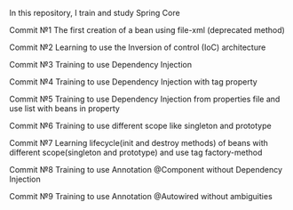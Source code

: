 In this repository, I train and study Spring Core

Commit №1 The first creation of a bean using file-xml (deprecated method)

Commit №2 Learning to use the Inversion of control (IoC) architecture

Commit №3 Training to use Dependency Injection

Commit №4 Training to use Dependency Injection with tag property

Commit №5 Training to use Dependency Injection from properties file and use list with beans in property

Commit №6 Training to use different scope like singleton and prototype

Commit №7 Learning lifecycle(init and destroy methods) of beans with different scope(singleton and prototype) and use tag factory-method

Commit №8 Training to use Annotation @Component without Dependency Injection

Commit №9 Training to use Annotation @Autowired without ambiguities